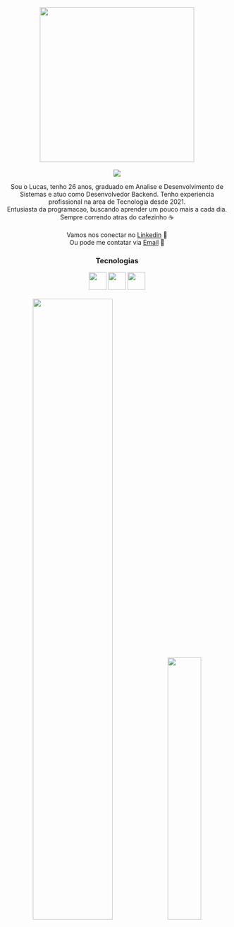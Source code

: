 <div align="center">
 <img src="https://github.com/Anmol-Baranwal/Cool-GIFs-For-GitHub/assets/74038190/3b4607a1-1cc6-41f1-926f-892ae880e7a5" width="350">
   <br><br>
<div align="center" style="text-align: center;">

 <img src="https://readme-typing-svg.herokuapp.com/?font=Architects+Daughter&color=ac&size=27&center=true&lines=+Hello,%20world%20!;Meu%20Nome%20%C3%A9%20Lucas%20Ferreira...;Tenho%2026%20anos+...;Desenvolvedor%20Backend%20Jr..."/>

Sou o Lucas, tenho 26 anos, graduado em Analise e Desenvolvimento de Sistemas e atuo como Desenvolvedor Backend. Tenho experiencia profissional na area de Tecnologia desde 2021. <br>
Entusiasta da programacao, buscando aprender um pouco mais a cada dia. <br> Sempre correndo atras do cafezinho ☕<br> <br>
Vamos nos conectar no [Linkedin](https://www.linkedin.com/in/lucas-nferreira) 🔗<br>
Ou pode me contatar via [Email](mailto:lucas.nferreira@example.com) 📩


</div>

<div align="center">
<h3>Tecnologias</h3>
<img src="https://img.icons8.com/?id=13679&format=png&color=000000" width="40px" />
<img src="https://img.icons8.com/?id=90519&format=png&color=000000" width="40px"/>
<img src="https://img.icons8.com/?id=rHpveptSuwDz&format=png&color=000000" width="40px"/>
</div>
<br>
<div>
 <img src="https://github-readme-stats.vercel.app/api?username=oLucasNascimento&theme=radical&show_icons=true&count_private=true&include_all_commits=true" width="60%"/>
 <img src="https://github-readme-stats.vercel.app/api/top-langs/?username=oLucasNascimento&theme=tokyonight&layout=compact&custom_title=Tecnologias&langs_count=9" width="39%"
  />
</div>

